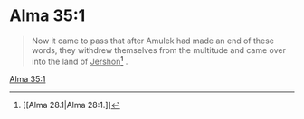 # Alma 35:1

> Now it came to pass that after Amulek had made an end of these words, they withdrew themselves from the multitude and came over into the land of <u>Jershon</u>[^a] .

[Alma 35:1](https://www.churchofjesuschrist.org/study/scriptures/bofm/alma/35?lang=eng&id=p1#p1)


[^a]: [[Alma 28.1|Alma 28:1.]]
